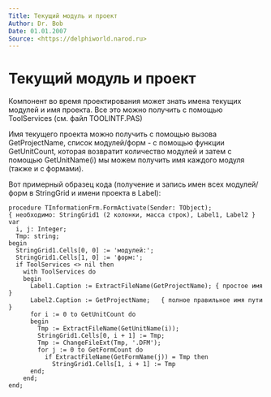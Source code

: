 ```yaml
---
Title: Текущий модуль и проект
Author: Dr. Bob
Date: 01.01.2007
Source: <https://delphiworld.narod.ru>
---
```



Текущий модуль и проект
=======================

Компонент во время проектирования может знать имена текущих модулей и
имя проекта. Все это можно получить с помощью ToolServices (см. файл
TOOLINTF.PAS)

Имя текущего проекта можно получить с помощью вызова GetProjectName,
список модулей/форм - с помощью функции GetUnitCount, которая возвратит
количество модулей и затем с помощью GetUnitName(i) мы можем получить
имя каждого модуля (также и с формами).

Вот примерный образец кода (получение и запись имен всех модулей/форм в
StringGrid и имени проекта в Label):

    procedure TInformationFrm.FormActivate(Sender: TObject);
    { необходимо: StringGrid1 (2 колонки, масса строк), Label1, Label2 }
    var
      i, j: Integer;
      Tmp: string;
    begin
      StringGrid1.Cells[0, 0] := 'модулей:';
      StringGrid1.Cells[1, 0] := 'форм:';
      if ToolServices <> nil then
        with ToolServices do
        begin
          Label1.Caption := ExtractFileName(GetProjectName); { простое имя }
          Label2.Caption := GetProjectName;   { полное правильное имя пути }
          for i := 0 to GetUnitCount do
          begin
            Tmp := ExtractFileName(GetUnitName(i));
            StringGrid1.Cells[0, i + 1] := Tmp;
            Tmp := ChangeFileExt(Tmp, '.DFM');
            for j := 0 to GetFormCount do
              if ExtractFileName(GetFormName(j)) = Tmp then
                StringGrid1.Cells[1, i + 1] := Tmp
          end;
        end;
    end;

